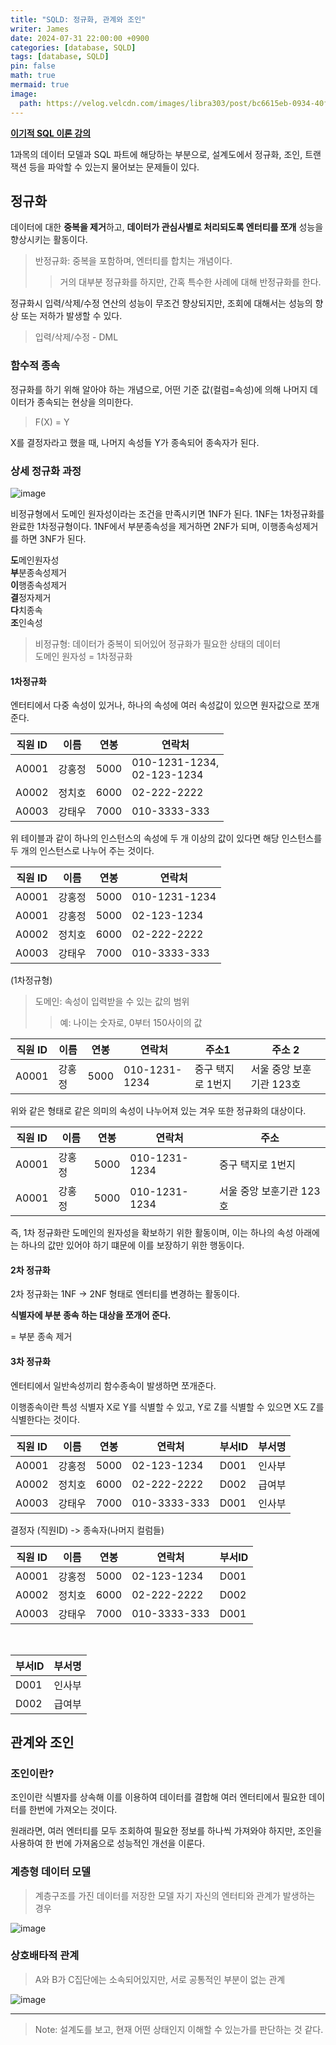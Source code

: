 ```yaml
---
title: "SQLD: 정규화, 관계와 조인"
writer: James
date: 2024-07-31 22:00:00 +0900
categories: [database, SQLD]
tags: [database, SQLD]
pin: false
math: true
mermaid: true
image:
  path: https://velog.velcdn.com/images/libra303/post/bc6615eb-0934-40f9-9ef6-0c17578fb2f2/image.png
---
```


[**이기적 SQL 이론 강의**](https://www.youtube.com/watch?v=NrbGR_HiN-Y)

1과목의 데이터 모델과 SQL 파트에 해당하는 부분으로, 설계도에서 정규화, 조인, 트랜잭션 등을 파악할 수 있는지 물어보는 문제들이 있다.  

## 정규화  

데이터에 대한 **중복을 제거**하고, **데이터가 관심사별로 처리되도록 엔터티를 쪼개** 성능을 향상시키는 활동이다.  

> 반정규화: 중복을 포함하며, 엔터티를 합치는 개념이다.  
>> 거의 대부분 정규화를 하지만, 간혹 특수한 사례에 대해 반정규화를 한다.  

정규화시 입력/삭제/수정 연산의 성능이 무조건 향상되지만, 조회에 대해서는 성능의 향상 또는 저하가 발생할 수 있다. 

> 입력/삭제/수정 - DML  

### 함수적 종속

정규화를 하기 위해 알아야 하는 개념으로, 어떤 기준 값(컬럼=속성)에 의해 나머지 데이터가 종속되는 현상을 의미한다.  

> F(X) = Y  

X를 결정자라고 했을 때, 나머지 속성들 Y가 종속되어 종속자가 된다.  

### 상세 정규화 과정  

![image](https://github.com/user-attachments/assets/c17d80f9-2ece-470d-b801-b4aaf0922a6b)  

비정규형에서 도메인 원자성이라는 조건을 만족시키면 1NF가 된다. 1NF는 1차정규화를 완료한 1차정규형이다. 1NF에서 부분종속성을 제거하면 2NF가 되며, 이행종속성제거를 하면 3NF가 된다.

**도**메인원자성  
**부**분종속성제거  
**이**행종속성제거  
**결**정자제거  
**다**치종속  
**조**인속성  

> 비정규형: 데이터가 중복이 되어있어 정규화가 필요한 상태의 데이터  
> 도메인 원자성 = 1차정규화

#### 1차정규화  

엔터티에서 다중 속성이 있거나, 하나의 속성에 여러 속성값이 있으면 원자값으로 쪼개준다. 

| 직원 ID | 이름 | 연봉 | 연락처 |
| ---- | ---- | ---- | ---- |
| A0001 | 강홍정 | 5000 | 010-1231-1234, <br> 02-123-1234 |
| A0002 | 정치호 | 6000 | 02-222-2222 |
| A0003 | 강태우 | 7000 | 010-3333-333 |

위 테이블과 같이 하나의 인스턴스의 속성에 두 개 이상의 값이 있다면 해당 인스턴스를 두 개의 인스턴스로 나누어 주는 것이다.  

| 직원 ID | 이름 | 연봉 | 연락처 |
| ---- | ---- | ---- | ---- |
| A0001 | 강홍정 | 5000 | 010-1231-1234 |
| A0001 | 강홍정 | 5000 | 02-123-1234 |
| A0002 | 정치호 | 6000 | 02-222-2222 |
| A0003 | 강태우 | 7000 | 010-3333-333 |

(1차정규형) 

> 도메인: 속성이 입력받을 수 있는 값의 범위 
>> 예: 나이는 숫자로, 0부터 150사이의 값  

| 직원 ID | 이름 | 연봉 | 연락처 | 주소1 | 주소 2 | 
| ---- | ---- | ---- | ---- | ---- | ---- |
| A0001 | 강홍정 | 5000 | 010-1231-1234 | 중구 택지로 1번지 | 서울 중앙 보훈기관 123호 | 

위와 같은 형태로 같은 의미의 속성이 나누어져 있는 겨우 또한 정규화의 대상이다. 

| 직원 ID | 이름 | 연봉 | 연락처 | 주소 | 
| ---- | ---- | ---- | ---- | ---- | 
| A0001 | 강홍정 | 5000 | 010-1231-1234 | 중구 택지로 1번지 | 
| A0001 | 강홍정 | 5000 | 010-1231-1234 | 서울 중앙 보훈기관 123호 | 

즉, 1차 정규화란 도메인의 원자성을 확보하기 위한 활동이며, 이는 하나의 속성 아래에는 하나의 값만 있어야 하기 떄문에 이를 보장하기 위한 행동이다.  

#### 2차 정규화  

2차 정규화는 1NF -> 2NF 형태로 엔터티를 변경하는 활동이다.  

**식별자에 부분 종속 하는 대상을 쪼개어 준다.**  

= 부분 종속 제거  

#### 3차 정규화  

엔터티에서 일반속성끼리 함수종속이 발생하면 쪼개준다.  

이행종속이란 특성 식별자 X로 Y를 식별할 수 있고, Y로 Z를 식별할 수 있으면 X도 Z를 식별한다는 것이다.  

| **직원 ID** | 이름 | 연봉 | 연락처 | 부서ID | 부서명 | 
| ------ | ------ | ------ | ------ | ------ | ------ | 
| A0001 | 강홍정 | 5000 | 02-123-1234 | D001 | 인사부 |
| A0002 | 정치호 | 6000 | 02-222-2222 | D002 | 급여부 |
| A0003 | 강태우 | 7000 | 010-3333-333 | D001 | 인사부 |  

결정자 (직원ID) -> 종속자(나머지 컬럼들)  

| **직원 ID** | 이름 | 연봉 | 연락처 | 부서ID | 
| ------ | ------ | ------ | ------ | ------ | 
| A0001 | 강홍정 | 5000 | 02-123-1234 | D001 | 
| A0002 | 정치호 | 6000 | 02-222-2222 | D002 | 
| A0003 | 강태우 | 7000 | 010-3333-333 | D001 | 
<br> 

| 부서ID | 부서명 | 
| ---- | ---- |  
| D001 | 인사부 |
| D002 | 급여부 |

## 관계와 조인  

### 조인이란? 

조인이란 식별자를 상속해 이를 이용하여 데이터를 결합해 여러 엔터티에서 필요한 데이터를 한번에 가져오는 것이다.    

원래라면, 여러 엔터티를 모두 조회하여 필요한 정보를 하나씩 가져와야 하지만, 조인을 사용하여 한 번에 가져옴으로 성능적인 개선을 이룬다.  

### 계층형 데이터 모델  

> 계층구조를 가진 데이터를 저장한 모델 자기 자신의 엔터티와 관계가 발생하는 경우  

![image](https://github.com/user-attachments/assets/3d2cb4df-d8b1-4ecf-884b-661c2ed7198c)  

### 상호배타적 관계  

> A와 B가 C집단에는 소속되어있지만, 서로 공통적인 부분이 없는 관계  

![image](https://github.com/user-attachments/assets/688190c2-77b6-4a0f-a280-d6dcca5110be)  

<hr>  

> Note: 설계도를 보고, 현재 어떤 상태인지 이해할 수 있는가를 판단하는 것 같다.  